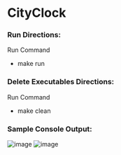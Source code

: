 # CityClock
 
### Run Directions:
Run Command
 - make run

### Delete Executables Directions:
Run Command
 - make clean

### Sample Console Output:
![image](https://github.com/SkwarczynskiP/Extended-Clock/assets/123986100/eab1c1ec-bfd2-4253-bab0-0c363be8b3cc)
![image](https://github.com/SkwarczynskiP/Extended-Clock/assets/123986100/6325de52-e9ad-4915-b4e8-4c73301d3680)


